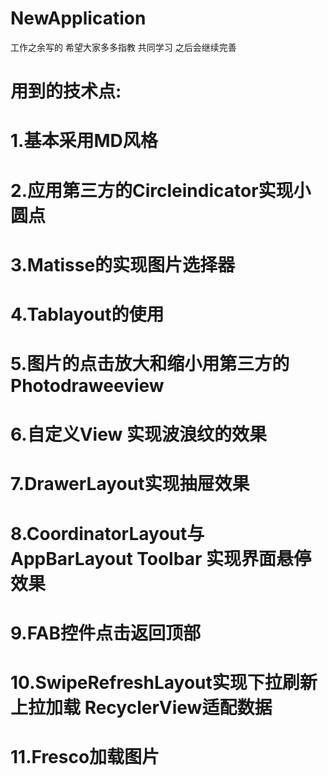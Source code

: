 # NewApplication
 工作之余写的 希望大家多多指教 共同学习 之后会继续完善
# 用到的技术点:
 # 1.基本采用MD风格
 # 2.应用第三方的Circleindicator实现小圆点
 # 3.Matisse的实现图片选择器
 # 4.Tablayout的使用
 # 5.图片的点击放大和缩小用第三方的Photodraweeview
 # 6.自定义View 实现波浪纹的效果
 # 7.DrawerLayout实现抽屉效果
 # 8.CoordinatorLayout与AppBarLayout Toolbar 实现界面悬停效果
 # 9.FAB控件点击返回顶部
 # 10.SwipeRefreshLayout实现下拉刷新 上拉加载 RecyclerView适配数据
 # 11.Fresco加载图片
